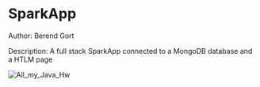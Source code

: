 # SparkApp

Author: Berend Gort

Description: A full stack SparkApp connected to a MongoDB database and a HTLM page

![All_my_Java_Hw](https://github.com/Burntt/My_First_Spark_App/workflows/All_my_Java_Hw/badge.svg)
